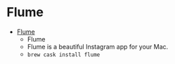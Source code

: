 # Flume
- [Flume](https://flumeapp.com/)
  -  Flume
  - Flume is a beautiful Instagram app for your Mac.
  - `brew cask install flume`
